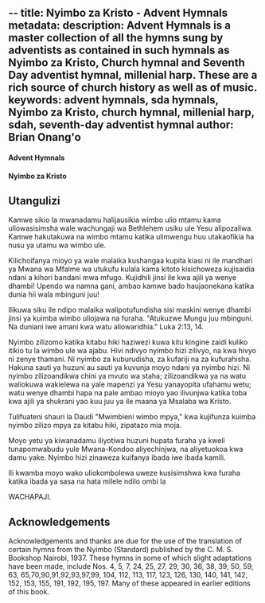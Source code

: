--
title: Nyimbo za Kristo - Advent Hymnals
metadata:
    description: Advent Hymnals is a master collection of all the hymns sung by adventists as contained in such hymnals as Nyimbo za Kristo, Church hymnal and Seventh Day adventist hymnal, millenial harp. These are a rich source of church history as well as of music.
    keywords: advent hymnals, sda hymnals, Nyimbo za Kristo, church hymnal, millenial harp, sdah, seventh-day adventist hymnal
    author: Brian Onang'o
---

#### Advent Hymnals
#### Nyimbo za Kristo

## Utangulizi

Kamwe sikio la mwanadamu halijausikia wimbo ulio mtamu kama uliowasisimsha wale wachungaji wa Bethlehem usiku ule Yesu alipozaliwa. Kamwe hakutakuwa na wimbo mtamu katika ulimwengu huu utakaofikia ha nusu ya utamu wa wimbo ule.

Kilichoifanya mioyo ya wale malaika kushangaa kupita kiasi ni ile mandhari ya Mwana wa Mfalme wa utukufu kulala kama kitoto kisichoweza kujisaidia ndani a kihori bandani mwa mfugo. Kujidhili jinsi ile kwa ajili ya wenye dhambi! Upendo wa namna gani, ambao kamwe bado haujaonekana katika dunia hii wala mbinguni juu!

Ilikuwa siku ile ndipo malaika walipotufundisha sisi maskini wenye dhambi jinsi ya kuimba wimbo uliojawa na furaha. "Atukuzwe Mungu juu mbinguni. Na duniani iwe amani kwa watu aliowaridhia." Luka 2:13, 14.

Nyimbo zilizomo katika kitabu hiki haziwezi kuwa kitu kingine zaidi kuliko itikio tu la wimbo ule wa ajabu. Hivi ndivyo nyimbo hizi zilivyo, na kwa hivyo ni zenye thamani. Ni nyimbo za kuburudisha, za kufariji na za kufurahisha. Hakuna sauti ya huzuni au sauti ya kuvunja moyo ndani ya nyimbo hizi. Ni nyimbo zilizoandikwa chini ya mvuto wa staha; zilizoandikwa ya na watu waliokuwa wakielewa na yale mapenzi ya Yesu yanayopita ufahamu wetu; watu wenye dhambi hapa na pale ambao mioyo yao ilivunjwa katika toba kwa ajili ya shukrani yao kuu juu ya ile maana ya Msalaba wa Kristo.

Tulifuateni shauri la Daudi "Mwimbieni wimbo mpya," kwa kujifunza kuimba nyimbo zilizo mpya za kitabu hiki, zipatazo mia moja.

Moyo yetu ya kiwanadamu iliyotiwa huzuni hupata furaha ya kweli tunapomwabudu yule Mwana-Kondoo aliyechinjwa, na aliyetuokoa kwa damu yake. Nyimbo hizi zinaweza kuifanya ibada iwe ibada kamili.  

Ili kwamba moyo wako uliokombolewa uweze kusisimshwa kwa furaha katika ibada ya sasa na hata milele ndilo ombi la 

WACHAPAJI.

## Acknowledgements

Acknowledgements and thanks are due for the use of the translation of certain hymns from the Nyimbo (Standard) published by the C. M. S. Bookshop Nairobi, 1937. These hymns in some of which slight adaptations have been made, include Nos. 4, 5, 7, 24, 25, 27, 29, 30, 36, 38, 39, 50, 59, 63, 65,70,90,91,92,93,97,99, 104, 112, 113, 117, 123, 126, 130, 140, 141, 142, 152, 153, 155, 191, 192, 195, 197. Many of these appeared in earlier editions of this book.